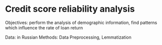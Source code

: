 # Credit score reliability analysis

Objectives: perform the analysis of demographic information, find patterns which influence the rate of loan return

Data: in Russian
Methods: Data Preprocessing, Lemmatization
